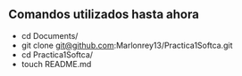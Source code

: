 ## Comandos utilizados hasta ahora

* cd Documents/
* git clone git@github.com:Marlonrey13/Practica1Softca.git
* cd Practica1Softca/
* touch README.md
